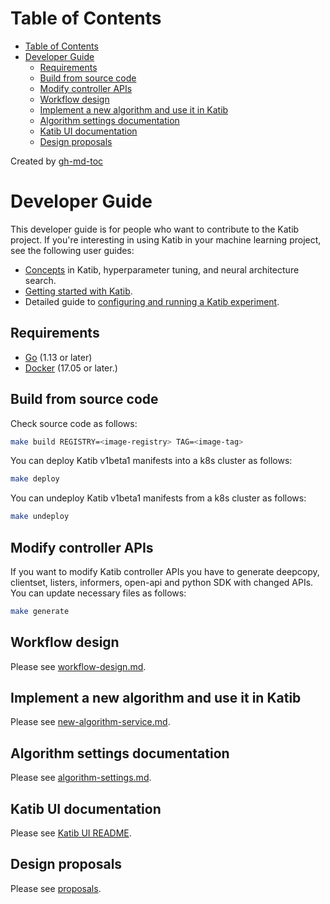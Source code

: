 # Table of Contents

- [Table of Contents](#table-of-contents)
- [Developer Guide](#developer-guide)
  - [Requirements](#requirements)
  - [Build from source code](#build-from-source-code)
  - [Modify controller APIs](#modify-controller-apis)
  - [Workflow design](#workflow-design)
  - [Implement a new algorithm and use it in Katib](#implement-a-new-algorithm-and-use-it-in-katib)
  - [Algorithm settings documentation](#algorithm-settings-documentation)
  - [Katib UI documentation](#katib-ui-documentation)
  - [Design proposals](#design-proposals)

Created by [gh-md-toc](https://github.com/ekalinin/github-markdown-toc)

# Developer Guide

This developer guide is for people who want to contribute to the Katib project.
If you're interesting in using Katib in your machine learning project,
see the following user guides:

- [Concepts](https://www.kubeflow.org/docs/components/hyperparameter-tuning/overview/)
  in Katib, hyperparameter tuning, and neural architecture search.
- [Getting started with Katib](https://kubeflow.org/docs/components/hyperparameter-tuning/hyperparameter/).
- Detailed guide to [configuring and running a Katib
  experiment](https://kubeflow.org/docs/components/hyperparameter-tuning/experiment/).

## Requirements

- [Go](https://golang.org/) (1.13 or later)
- [Docker](https://docs.docker.com/) (17.05 or later.)

## Build from source code

Check source code as follows:

```bash
make build REGISTRY=<image-registry> TAG=<image-tag>
```

You can deploy Katib v1beta1 manifests into a k8s cluster as follows:

```bash
make deploy
```

You can undeploy Katib v1beta1 manifests from a k8s cluster as follows:

```bash
make undeploy
```

## Modify controller APIs

If you want to modify Katib controller APIs you have to
generate deepcopy, clientset, listers, informers, open-api and python SDK with changed APIs.
You can update necessary files as follows:

```bash
make generate
```

## Workflow design

Please see [workflow-design.md](./workflow-design.md).

## Implement a new algorithm and use it in Katib

Please see [new-algorithm-service.md](./new-algorithm-service.md).

## Algorithm settings documentation

Please see [algorithm-settings.md](./algorithm-settings.md).

## Katib UI documentation

Please see [Katib UI README](https://github.com/kubeflow/katib/tree/master/pkg/ui/v1beta1).

## Design proposals

Please see [proposals](./proposals).

